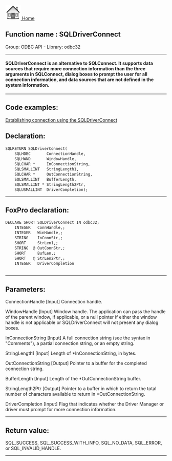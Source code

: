 [<img src="../../images/home.png"> Home ](https://github.com/VFPX/Win32API)  

## Function name : SQLDriverConnect
Group: ODBC API - Library: odbc32    
***  


#### SQLDriverConnect is an alternative to SQLConnect. It supports data sources that require more connection information than the three arguments in SQLConnect, dialog boxes to prompt the user for all connection information, and data sources that are not defined in the system information.
***  


## Code examples:
[Establishing connection using the SQLDriverConnect](../../samples/sample_290.md)  

## Declaration:
```foxpro  
SQLRETURN SQLDriverConnect(
	SQLHDBC       ConnectionHandle,
	SQLHWND       WindowHandle,
	SQLCHAR *     InConnectionString,
	SQLSMALLINT   StringLength1,
	SQLCHAR *     OutConnectionString,
	SQLSMALLINT   BufferLength,
	SQLSMALLINT * StringLength2Ptr,
	SQLUSMALLINT  DriverCompletion);  
```  
***  


## FoxPro declaration:
```foxpro  
DECLARE SHORT SQLDriverConnect IN odbc32;
	INTEGER   ConnHandle,;
	INTEGER   WinHandle,;
	STRING    InConnStr,;
	SHORT     StrLen1,;
	STRING  @ OutConnStr,;
	SHORT     BufLen,;
	SHORT   @ StrLen2Ptr,;
	INTEGER   DriverCompletion
  
```  
***  


## Parameters:
ConnectionHandle 
[Input]
Connection handle. 

WindowHandle 
[Input]
Window handle. The application can pass the handle of the parent window, if applicable, or a null pointer if either the window handle is not applicable or SQLDriverConnect will not present any dialog boxes. 

InConnectionString 
[Input]
A full connection string (see the syntax in "Comments"), a partial connection string, or an empty string. 

StringLength1 
[Input]
Length of *InConnectionString, in bytes. 

OutConnectionString 
[Output]
Pointer to a buffer for the completed connection string. 

BufferLength 
[Input]
Length of the *OutConnectionString buffer. 

StringLength2Ptr 
[Output]
Pointer to a buffer in which to return the total number of characters available to return in *OutConnectionString. 

DriverCompletion 
[Input]
Flag that indicates whether the Driver Manager or driver must prompt for more connection information.  
***  


## Return value:
SQL_SUCCESS, SQL_SUCCESS_WITH_INFO, SQL_NO_DATA, SQL_ERROR, or SQL_INVALID_HANDLE.  
***  

